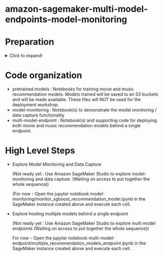 # amazon-sagemaker-multi-model-endpoints-model-monitoring

# Preparation
<details>
  <summary>Click to expand!</summary>
  
  ### Step 1 - Setup

(Note : For ReInvent, the workshop conductors will do this step ahead of time in the event engine)

In this step, you will execute a Cloud Formation template to do some initial setup of our environment including creating:

* SageMaker Notebook Instance: This notebook instance will be used as our lab environment after our initial setups required for setting up the workshop.

* SageMaker Notebook lifecycle configuration: Lifecycle configuration created to automatically clone this workshop repository including the notebook instance included for this workshop.

##### Detailed Steps

1.1. Download this git repository by either cloning the repository or downloading the *zip

1.2. Login to the [AWS Console](https://https://console.aws.amazon.com/) and enter your credentials

1.3. Under **Services**, select search for and select [CloudFormation](https://console.aws.amazon.com/cloudformation)

1.4. Click **Create Stack** buttton

   ![CreateStack](images/CreateStack.png)
   
1.5. Under **Select Template**:
    * Click radio button next to 'Upload a template to Amazon S3', then click **Browse**
    * From the local repository cloned to your machine in the detailed step 1, select the file ./prep/Workshop-Prep.yml
    * Click **Open**
    ![CreateStack](images/CreateStack-SpecifyTemplate.png)
    
1.6. Under **Specify Stack Details**, enter: 

   * **Stack Name**: Enter SageMakerDeploymentOptions

   *  **UniqueID**: Enter *yourinitials* in lower case (Example: jdd)

   ![CreateStack](images/CreateStack-SpecifyStackDetails.png)

1.7. Click **Next**

1.8. Under **Options**, leave all defaults and click '**Next**'

1.9. Under **Review**, scroll to the bottom and check the checkbox acknowledging that CloudFormation might create IAM resources and custom names, then click **Create**

![CreateStack](images/CreateStack-IAMCapabilities.png)

1.10. You will be returned to the CloudFormation console and will see your stack status '**CREATE_IN_PROGRESS**'

![CreateStack](images/CreateStack-CreateInProgress.png)

1.11. After a few minutes, you will see your stack Status change to '**CREATE_COMPLETE**'.  You're encouraged to go explore the resources created as part of this initial setup. 
</details>

# Code organization
* pretrained models : Notebooks for training movie and music recommendation models.  Models trained will be saved to an S3 buckets and will be made available.  These files will NOT be used for the deployment workshop.
* model-monitoring : Notebook(s) to demonstrate the model monitoring / data capture functionality
* multi-model-endpoint : Notebook(s) and supporting code for deploying both movie and music recommendation models behind a single endpoint.

# High Level Steps

* Explore Model Monitoring and Data Capture
  
  (Not ready yet : Use Amazon SageMaker Studio  to explore model-monitoring and data capture. (Waiting on access to put together the whole sequence))
  
  (For now -  Open the jupyter notebook model-monitoring/monitor_xgboost_recommendation_model.ipynb in the SageMaker instance created above and execute each cell.

* Explore hosting multiple models behind a single endpoint

  (Not ready yet : Use Amazon SageMaker Studio  to explore multi model endpoints (Waiting on access to put together the whole sequence))
  
  For now - Open the jupyter notebook multi-model-endpoint/multiple_recommendation_models_endpoint.ipynb in the SageMaker instance created above and execute each cell.